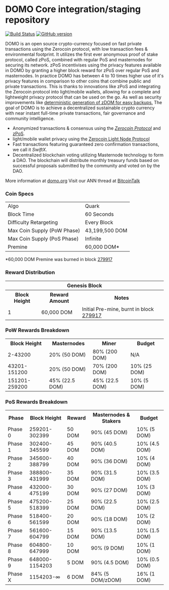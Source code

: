 DOMO Core integration/staging repository
=====================================

[![Build Status](https://travis-ci.org/DOMO-Project/DOMO.svg?branch=master)](https://travis-ci.org/DOMO-Project/DOMO) [![GitHub version](https://badge.fury.io/gh/DOMO-Project%2FDOMO.svg)](https://badge.fury.io/gh/DOMO-Project%2FDOMO)

DOMO is an open source crypto-currency focused on fast private transactions using the Zerocoin protocol, with low transaction fees & environmental footprint.  It utilizes the first ever anonymous proof of stake protocol, called zPoS, combined with regular PoS and masternodes for securing its network. zPoS incentivises using the privacy features available in DOMO by granting a higher block reward for zPoS over regular PoS and masternodes. In practice DOMO has between 4 to 10 times higher use of it's privacy features in comparison to other coins that combine public and private transactions. This is thanks to innovations like zPoS and integrating the Zerocoin protocol into light/mobile wallets, allowing for a complete and lightweight privacy protocol that can be used on the go. As well as security improvements like [deterministic generation of zDOM for easy backups.](https://www.reddit.com/r/domo/comments/8gbjf7/how_to_use_deterministic_zerocoin_generation/)
The goal of DOMO is to achieve a decentralized sustainable crypto currency with near instant full-time private transactions, fair governance and community intelligence.
- Anonymized transactions & consensus using the [_Zerocoin Protocol_](http://www.domo.org/zdom) and [zPoS](https://domo.org/zpos/).
- light/mobile wallet privacy using the [Zerocoin Light Node Protocol](https://domo.org/wp-content/uploads/2018/11/Zerocoin_Light_Node_Protocol.pdf)
- Fast transactions featuring guaranteed zero confirmation transactions, we call it _SwiftX_.
- Decentralized blockchain voting utilizing Masternode technology to form a DAO. The blockchain will distribute monthly treasury funds based on successful proposals submitted by the community and voted on by the DAO.

More information at [domo.org](http://www.domo.org) Visit our ANN thread at [BitcoinTalk](http://www.bitcointalk.org/index.php?topic=1262920)

### Coin Specs
<table>
<tr><td>Algo</td><td>Quark</td></tr>
<tr><td>Block Time</td><td>60 Seconds</td></tr>
<tr><td>Difficulty Retargeting</td><td>Every Block</td></tr>
<tr><td>Max Coin Supply (PoW Phase)</td><td>43,199,500 DOM</td></tr>
<tr><td>Max Coin Supply (PoS Phase)</td><td>Infinite</td></tr>
<tr><td>Premine</td><td>60,000 DOM*</td></tr>
</table>

*60,000 DOM Premine was burned in block [279917](http://www.presstab.pw/phpexplorer/DOMO/block.php?blockhash=206d9cfe859798a0b0898ab00d7300be94de0f5469bb446cecb41c3e173a57e0)

### Reward Distribution

<table>
<th colspan=4>Genesis Block</th>
<tr><th>Block Height</th><th>Reward Amount</th><th>Notes</th></tr>
<tr><td>1</td><td>60,000 DOM</td><td>Initial Pre-mine, burnt in block <a href="http://www.presstab.pw/phpexplorer/DOMO/block.php?blockhash=206d9cfe859798a0b0898ab00d7300be94de0f5469bb446cecb41c3e173a57e0">279917</a></td></tr>
</table>

### PoW Rewards Breakdown

<table>
<th>Block Height</th><th>Masternodes</th><th>Miner</th><th>Budget</th>
<tr><td>2-43200</td><td>20% (50 DOM)</td><td>80% (200 DOM)</td><td>N/A</td></tr>
<tr><td>43201-151200</td><td>20% (50 DOM)</td><td>70% (200 DOM)</td><td>10% (25 DOM)</td></tr>
<tr><td>151201-259200</td><td>45% (22.5 DOM)</td><td>45% (22.5 DOM)</td><td>10% (5 DOM)</td></tr>
</table>

### PoS Rewards Breakdown

<table>
<th>Phase</th><th>Block Height</th><th>Reward</th><th>Masternodes & Stakers</th><th>Budget</th>
<tr><td>Phase 0</td><td>259201-302399</td><td>50 DOM</td><td>90% (45 DOM)</td><td>10% (5 DOM)</td></tr>
<tr><td>Phase 1</td><td>302400-345599</td><td>45 DOM</td><td>90% (40.5 DOM)</td><td>10% (4.5 DOM)</td></tr>
<tr><td>Phase 2</td><td>345600-388799</td><td>40 DOM</td><td>90% (36 DOM)</td><td>10% (4 DOM)</td></tr>
<tr><td>Phase 3</td><td>388800-431999</td><td>35 DOM</td><td>90% (31.5 DOM)</td><td>10% (3.5 DOM)</td></tr>
<tr><td>Phase 4</td><td>432000-475199</td><td>30 DOM</td><td>90% (27 DOM)</td><td>10% (3 DOM)</td></tr>
<tr><td>Phase 5</td><td>475200-518399</td><td>25 DOM</td><td>90% (22.5 DOM)</td><td>10% (2.5 DOM)</td></tr>
<tr><td>Phase 6</td><td>518400-561599</td><td>20 DOM</td><td>90% (18 DOM)</td><td>10% (2 DOM)</td></tr>
<tr><td>Phase 7</td><td>561600-604799</td><td>15 DOM</td><td>90% (13.5 DOM)</td><td>10% (1.5 DOM)</td></tr>
<tr><td>Phase 8</td><td>604800-647999</td><td>10 DOM</td><td>90% (9 DOM)</td><td>10% (1 DOM)</td></tr>
<tr><td>Phase 9</td><td>648000-1154203</td><td>5 DOM</td><td>90% (4.5 DOM)</td><td>10% (0.5 DOM)</td></tr>
<tr><td>Phase X</td><td>1154203-∞</td><td>6 DOM</td><td>84% (5 DOM/zDOM)</td><td>16% (1 DOM)</td></tr>
</table>
